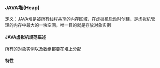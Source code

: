 ### JAVA堆(Heap) ###
定义：JAVA堆是被所有线程共享的内存区域，在虚拟机启动时创建，是虚拟机管理的内存中最大的一块空间，唯一目的就是存放对象实例

#### JAVA虚拟机规范描述 ####
所有的对象实例以及数组都要在堆上分配

#### 特性 ####
